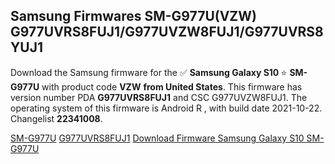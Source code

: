 <h2>Samsung Firmwares SM-G977U(VZW) G977UVRS8FUJ1/G977UVZW8FUJ1/G977UVRS8YUJ1</h2>
Download the Samsung firmware for the ✅ <strong>Samsung Galaxy S10 </strong> ⭐ <strong>SM-G977U</strong> with product code <strong>VZW</strong> <strong> from United States</strong>. This firmware has version number PDA <strong>G977UVRS8FUJ1</strong> and CSC G977UVZW8FUJ1. The operating system of this firmware is Android R , with build date 2021-10-22. Changelist <strong>22341008</strong>.


[SM-G977U](https://samfirm.shop/samsung/model/SM-G977U)
[G977UVRS8FUJ1](https://samfirm.shop/samsung/pda/G977UVRS8FUJ1)
[Download Firmware Samsung Galaxy S10 SM-G977U](https://samfirm.shop/samsung/firmware/467537)
